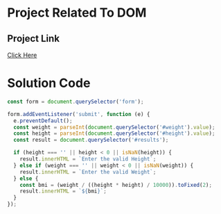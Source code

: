 # Project Related To DOM

## Project Link
[Click Here](https://stackblitz.com/edit/dom-project-chaiaurcode-d8wfdp?file=index.html)

# Solution Code
``` JavaScript
const form = document.querySelector('form');

form.addEventListener('submit', function (e) {
  e.preventDefault();
  const weight = parseInt(document.querySelector('#weight').value);
  const height = parseInt(document.querySelector('#height').value);
  const result = document.querySelector('#results');

  if (height === '' || height < 0 || isNaN(height)) {
    result.innerHTML = `Enter the valid Height`;
  } else if (weight === '' || weight < 0 || isNaN(weight)) {
    result.innerHTML = `Enter the valid Weight`;
  } else {
    const bmi = (weight / ((height * height) / 10000)).toFixed(2);
    result.innerHTML = `${bmi}`;
  }
});


```
